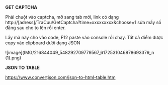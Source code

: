 **GET CAPTCHA**

Phải chuột vào captcha, mở sang tab mới, link có dạng
http://[adress]/TraCuu/GetCaptcha?time=xxxxxxxxx&choose=1
sửa mấy số đằng sau cho to lên rồi enter.

Lấy mã này cho vào code, F12 paste vào console rồi chạy. Tất cả điểm được copy vào clipboard dưới dạng JSON

![image](IMG/216844049_548292709779567_6172531046878693379_n (1).png)



**JSON TO TABLE**

https://www.convertjson.com/json-to-html-table.htm
